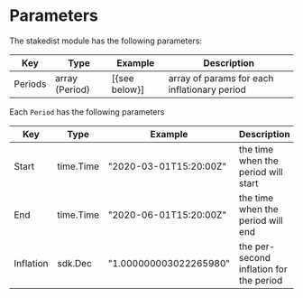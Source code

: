 <!--
order: 5
-->

# Parameters

The stakedist module has the following parameters:

| Key        | Type           | Example       | Description                                      |
|------------|----------------|---------------|--------------------------------------------------|
| Periods    | array (Period) | [{see below}] | array of params for each inflationary period     |

Each `Period` has the following parameters

| Key        | Type               | Example                  | Description                                                    |
|------------|--------------------|--------------------------|----------------------------------------------------------------|
| Start      | time.Time          | "2020-03-01T15:20:00Z"   | the time when the period will start                            |
| End        | time.Time          | "2020-06-01T15:20:00Z"   | the time when the period will end                              |
| Inflation  | sdk.Dec            | "1.000000003022265980"   | the per-second inflation for the period                        |
